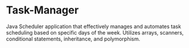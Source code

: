 # Task-Manager
Java Scheduler application that effectively manages and automates task scheduling based on  specific days of the week. Utilizes arrays, scanners, conditional statements, inheritance, and polymorphism.
